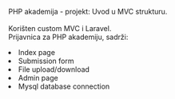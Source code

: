 PHP akademija - projekt: Uvod u MVC strukturu. <br><br>
Korišten custom MVC i Laravel.<br>
Prijavnica za PHP akademiju, sadrži:<br>
<li>Index page</li>
<li>Submission form</li>
<li>File upload/download</li>
<li>Admin page</li>
<li>Mysql database connection</li>

